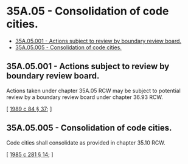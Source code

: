 # 35A.05 - Consolidation of code cities.
* [35A.05.001 - Actions subject to review by boundary review board.](#35a05001---actions-subject-to-review-by-boundary-review-board)
* [35A.05.005 - Consolidation of code cities.](#35a05005---consolidation-of-code-cities)
## 35A.05.001 - Actions subject to review by boundary review board.
Actions taken under chapter 35A.05 RCW may be subject to potential review by a boundary review board under chapter 36.93 RCW.

\[ [1989 c 84 § 37](http://leg.wa.gov/CodeReviser/documents/sessionlaw/1989c84.pdf?cite=1989%20c%2084%20§%2037); \]

## 35A.05.005 - Consolidation of code cities.
Code cities shall consolidate as provided in chapter 35.10 RCW.

\[ [1985 c 281 § 14](http://leg.wa.gov/CodeReviser/documents/sessionlaw/1985c281.pdf?cite=1985%20c%20281%20§%2014); \]

